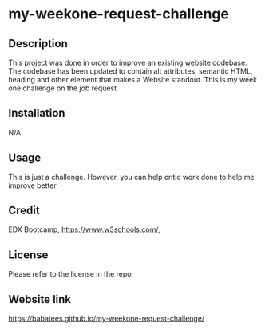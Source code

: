 # my-weekone-request-challenge
## Description

This project was done in order to improve an existing website codebase. The codebase has been updated to contain alt attributes, semantic HTML, heading and other element that makes a Website standout. This is my week one challenge on the job request

## Installation

N/A

## Usage

This is just a challenge. However, you can help critic work done to help me improve better

## Credit

EDX Bootcamp, https://www.w3schools.com/,

## License

Please refer to the license in the repo

## Website link
https://babatees.github.io/my-weekone-request-challenge/